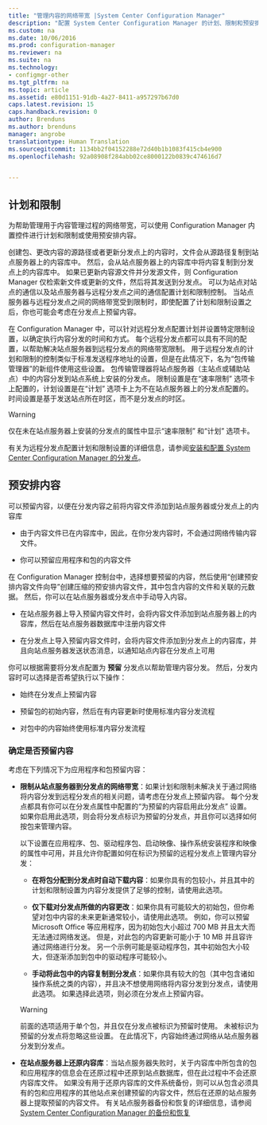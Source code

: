 ```yaml
---
title: "管理内容的网络带宽 |System Center Configuration Manager"
description: "配置 System Center Configuration Manager 的计划、限制和预安排内容。"
ms.custom: na
ms.date: 10/06/2016
ms.prod: configuration-manager
ms.reviewer: na
ms.suite: na
ms.technology:
- configmgr-other
ms.tgt_pltfrm: na
ms.topic: article
ms.assetid: e80d1151-91db-4a27-8411-a957297b67d0
caps.latest.revision: 15
caps.handback.revision: 0
author: Brenduns
ms.author: brenduns
manager: angrobe
translationtype: Human Translation
ms.sourcegitcommit: 1134bb2f04152288e72d40b1b1083f415cb4e900
ms.openlocfilehash: 92a08908f284abb02ce8000122b0839c474616d7


---
```


##  <a name="a-namebkmkplanningforthrottlingascheduling-and-throttling"></a><a name="BKMK_PlanningForThrottling"></a>计划和限制  
 为帮助管理用于内容管理过程的网络带宽，可以使用 Configuration Manager 内置控件进行计划和限制或使用预安排内容。  

 创建包、更改内容的源路径或者更新分发点上的内容时，文件会从源路径复制到站点服务器上的内容库中。 然后，会从站点服务器上的内容库中将内容复制到分发点上的内容库中。 如果已更新内容源文件并分发源文件，则 Configuration Manager 仅检索新文件或更新的文件，然后将其发送到分发点。 可以为站点对站点的通信以及站点服务器与远程分发点之间的通信配置计划和限制控制。 当站点服务器与远程分发点之间的网络带宽受到限制时，即使配置了计划和限制设置之后，你也可能会考虑在分发点上预留内容。  

 在 Configuration Manager 中，可以针对远程分发点配置计划并设置特定限制设置，以确定执行内容分发的时间和方式。 每个远程分发点都可以具有不同的配置，以帮助解决站点服务器到远程分发点的网络带宽限制。 用于远程分发点的计划和限制的控制类似于标准发送程序地址的设置，但是在此情况下，名为“包传输管理器”的新组件使用这些设置。 包传输管理器将站点服务器（主站点或辅助站点）中的内容分发到站点系统上安装的分发点。 限制设置是在“速率限制”  选项卡上配置的，计划设置是在“计划”  选项卡上为不在站点服务器上的分发点配置的。 时间设置是基于发送站点所在时区，而不是分发点的时区。  

> [!WARNING]  
>  仅在未在站点服务器上安装的分发点的属性中显示“速率限制”  和“计划”  选项卡。  

有关为远程分发点配置计划和限制设置的详细信息，请参阅[安装和配置 System Center Configuration Manager 的分发点](/sccm/core/servers/deploy/configure/install-and-configure-distribution-points)。  

##  <a name="a-namebkmkprestagingcontentaprestaged-content"></a><a name="BKMK_PrestagingContent"></a>预安排内容  
 可以预留内容，以便在分发内容之前将内容文件添加到站点服务器或分发点上的内容库  

-   由于内容文件已在内容库中，因此，在你分发内容时，不会通过网络传输内容文件。  

-   你可以预留应用程序和包的内容文件  

在 Configuration Manager 控制台中，选择想要预留的内容，然后使用“创建预安排内容文件向导”创建压缩的预安排内容文件，其中包含内容的文件和关联的元数据。 然后，你可以在站点服务器或分发点中手动导入内容。  

-   在站点服务器上导入预留内容文件时，会将内容文件添加到站点服务器上的内容库，然后在站点服务器数据库中注册内容文件  

-   在分发点上导入预留内容文件时，会将内容文件添加到分发点上的内容库，并且向站点服务器发送状态消息，以通知站点内容在分发点上可用  

你可以根据需要将分发点配置为 **预留** 分发点以帮助管理内容分发。 然后，分发内容时可以选择是否希望执行以下操作：  

-   始终在分发点上预留内容  

-   预留包的初始内容，然后在有内容更新时使用标准内容分发流程  

-   对包中的内容始终使用标准内容分发流程  

###  <a name="a-namebkmkdeterminetoprestagecontentadetermine-whether-to-prestage-content"></a><a name="BKMK_DetermineToPrestageContent"></a>确定是否预留内容  
 考虑在下列情况下为应用程序和包预留内容：  

-   **限制从站点服务器到分发点的网络带宽**：如果计划和限制未解决关于通过网络将内容分发到远程分发点的相关问题，请考虑在分发点上预留内容。 每个分发点都具有你可以在分发点属性中配置的“为预留的内容启用此分发点”  设置。 如果你启用此选项，则会将分发点标识为预留的分发点，并且你可以选择如何按包来管理内容。  

     以下设置在应用程序、包、驱动程序包、启动映像、操作系统安装程序和映像的属性中可用，并且允许你配置如何在标识为预留的远程分发点上管理内容分发：  

    -   **在将包分配到分发点时自动下载内容**：如果你具有的包较小，并且其中的计划和限制设置为内容分发提供了足够的控制，请使用此选项。  

    -   **仅下载对分发点所做的内容更改**：如果你具有可能较大的初始包，但你希望对包中内容的未来更新通常较小，请使用此选项。 例如，你可以预留 Microsoft Office 等应用程序，因为初始包大小超过 700 MB 并且太大而无法通过网络发送。 但是，对此包的内容更新可能小于 10 MB 并且容许通过网络进行分发。 另一个示例可能是驱动程序包，其中初始包大小较大，但逐渐添加到包中的驱动程序可能较小。  

    -   **手动将此包中的内容复制到分发点**：如果你具有较大的包（其中包含诸如操作系统之类的内容），并且决不想使用网络将内容分发到分发点，请使用此选项。 如果选择此选项，则必须在分发点上预留内容。  

    > [!WARNING]  
    >  前面的选项适用于单个包，并且仅在分发点被标识为预留时使用。 未被标识为预留的分发点将忽略这些设置。 在此情况下，内容始终通过网络从站点服务器分发到分发点。  

-   **在站点服务器上还原内容库**：当站点服务器失败时，关于内容库中所包含的包和应用程序的信息会在还原过程中还原到站点数据库，但在此过程中不会还原内容库文件。 如果没有用于还原内容库的文件系统备份，则可以从包含必须具有的包和应用程序的其他站点来创建预留的内容文件，然后在还原的站点服务器上提取预留的内容文件。 有关站点服务器备份和恢复的详细信息，请参阅 [System Center Configuration Manager 的备份和恢复](/sccm/protect/understand/backup-and-recovery)  



<!--HONumber=Nov16_HO1-->


